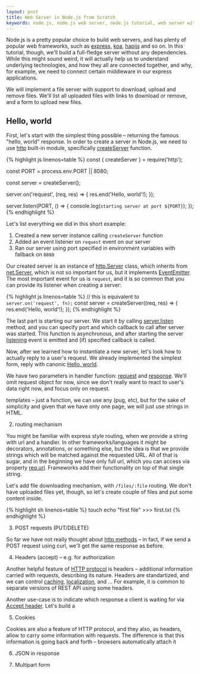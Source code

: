 ```yaml
---
layout: post
title: Web Server in Node.js from Scratch
keywords: node.js, node.js web server, node.js tutorial, web server without dependencies, web servers explained, bloomca, seva zaikov
---
```


Node.js is a pretty popular choice to build web servers, and has plenty of popular web frameworks, such as [express](https://expressjs.com/), [koa](https://koajs.com/), [hapijs](https://hapijs.com/) and so on. In this tutorial, though, we'll build a full-fledge server without any dependencies. While this might sound weird, it will actually help us to understand underlying technologies, and how they all are connected together, and why, for example, we need to connect certain middleware in our express applications.

We will implement a file server with support to download, upload and remove files. We'll list all uploaded files with links to download or remove, and a form to upload new files.

## Hello, world

First, let's start with the simplest thing possible – returning the famous "hello, world" response. In order to create a server in Node.js, we need to use [http](https://nodejs.org/api/http.html) built-in module, specifically [createServer](https://nodejs.org/api/http.html#http_http_createserver_options_requestlistener) function.

{% highlight js linenos=table %}
const { createServer } = require('http');

const PORT = process.env.PORT || 8080;

const server = createServer();

server.on('request', (req, res) => {
  res.end('Hello, world'!);
});

server.listen(PORT, () => {
  console.log(`starting server at port ${PORT}`);
});
{% endhighlight %}

Let's list everything we did in this short example:

1. Created a new server instance calling `createServer` function
2. Added an event listener on `request` event on our server
3. Ran our server using port specified in environment variables with fallback on `8080`

Our created server is an instance of [http.Server](https://nodejs.org/api/http.html#http_class_http_server) class, which inherits from [net.Server](https://nodejs.org/api/net.html#net_class_net_server), which is not so important for us, but it implements [EventEmitter](https://nodejs.org/api/events.html#events_class_eventemitter). The most important event for us is `request`, and it is so common that you can provide its listener when creating a server:

{% highlight js linenos=table %}
// this is equivalent to `server.on('request', fn);`
const server = createServer((req, res) => {
  res.end('Hello, world'!);
});
{% endhighlight %}

The last part is starting our server. We start it by calling [server.listen](https://nodejs.org/api/http.html#http_class_http_server) method, and you can specify port and which callback to call after server was started. This function is asynchronous, and after starting the server [listening](https://nodejs.org/api/net.html#net_event_listening) event is emitted and (if) specified callback is called.

Now, after we learned how to instantiate a new server, let's look how to actually reply to a user's request. We already implemented the simplest form, reply with canonic [Hello, world](https://en.wikipedia.org/wiki/%22Hello,_World!%22_program).

We have two parameters in handler function: [request]() and [response](). We'll omit request object for now, since we don't really want to react to user's data right now, and focus only on request. 

templates – just a function, we can use any (pug, etc), but for the sake of simplicity and given that we have only one page, we will just use strings in HTML.

2. routing mechanism

You might be familiar with express style routing, when we provide a string with url and a handler. In other frameworks/languages it might be decorators, annotations, or something else, but the idea is that we provide strings which will be matched against the requested URL. All of that is sugar, and in the beginning we have only full url, which you can access via property [req.url](). Frameworks add their functionality on top of that single string.

Let's add file downloading mechanism, with `/files/:file` routing. We don't have uploaded files yet, though, so let's create couple of files and put some content inside.

{% highlight sh linenos=table %}
touch 
echo "first file" >>> first.txt
{% endhighlight %}

3. POST requests (PUT/DELETE)

So far we have not really thought about [http methods]() – in fact, if we send a POST request using curl, we'll get the same response as before.

4. Headers (accept) – e.g. for authorization

Another helpful feature of [HTTP protocol]() is headers – additional information carried with requests, describing its nature. Headers are standartized, and we can control [caching](), [localization](), and ...
For example, it is common to separate versions of REST API using some headers.

Another use-case is to indicate which response a client is waiting for via [Accept header](). Let's build a 

5. Cookies

Cookies are also a feature of HTTP protocol, and they also, as headers, allow to carry some information with requests. The difference is that this information is going back and forth – browsers automatically attach it 

6. JSON in response

7. Multipart form

